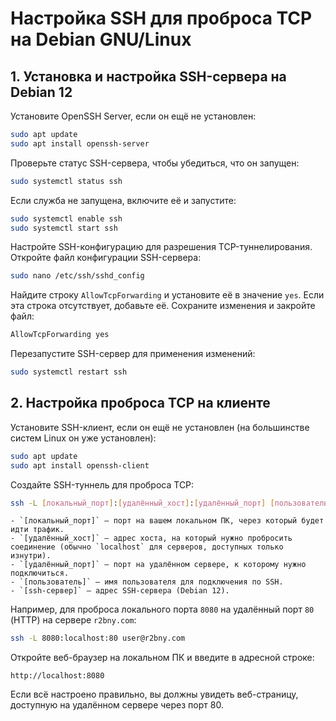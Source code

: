 # Настройка SSH для проброса TCP на Debian GNU/Linux

## 1. Установка и настройка SSH-сервера на Debian 12
Установите OpenSSH Server, если он ещё не установлен:
```bash
sudo apt update
sudo apt install openssh-server
```
Проверьте статус SSH-сервера, чтобы убедиться, что он запущен:
```bash
sudo systemctl status ssh
```
Если служба не запущена, включите её и запустите:
```bash
sudo systemctl enable ssh
sudo systemctl start ssh
```
Настройте SSH-конфигурацию для разрешения TCP-туннелирования.
Откройте файл конфигурации SSH-сервера:
```bash
sudo nano /etc/ssh/sshd_config
```
Найдите строку `AllowTcpForwarding` и установите её в значение `yes`. Если эта строка отсутствует, добавьте её. Сохраните изменения и закройте файл:
```bash
AllowTcpForwarding yes
```
Перезапустите SSH-сервер для применения изменений:
```bash
sudo systemctl restart ssh
```

## 2. Настройка проброса TCP на клиенте
Установите SSH-клиент, если он ещё не установлен (на большинстве систем Linux он уже установлен):
```bash
sudo apt update
sudo apt install openssh-client
```

Создайте SSH-туннель для проброса TCP:
```bash
ssh -L [локальный_порт]:[удалённый_хост]:[удалённый_порт] [пользователь]@[ssh-сервер]
```
    - `[локальный_порт]` — порт на вашем локальном ПК, через который будет идти трафик.
    - `[удалённый_хост]` — адрес хоста, на который нужно пробросить соединение (обычно `localhost` для серверов, доступных только изнутри).
    - `[удалённый_порт]` — порт на удалённом сервере, к которому нужно подключиться.
    - `[пользователь]` — имя пользователя для подключения по SSH.
    - `[ssh-сервер]` — адрес SSH-сервера (Debian 12).
Например, для проброса локального порта `8080` на удалённый порт `80` (HTTP) на сервере `r2bny.com`:
```bash
ssh -L 8080:localhost:80 user@r2bny.com
```
Откройте веб-браузер на локальном ПК и введите в адресной строке:
```
http://localhost:8080
```
Если всё настроено правильно, вы должны увидеть веб-страницу, доступную на удалённом сервере через порт 80.
